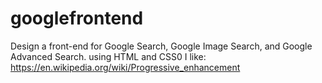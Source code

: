 # googlefrontend
Design a front-end for Google Search, Google Image Search, and Google Advanced Search.
using HTML and CSS0
I like:
https://en.wikipedia.org/wiki/Progressive_enhancement
